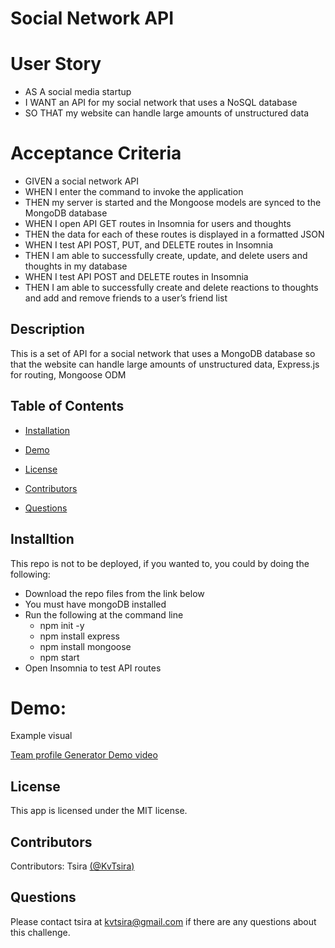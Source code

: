 # Social Network API


# User Story
* AS A social media startup
* I WANT an API for my social network that uses a NoSQL database
* SO THAT my website can handle large amounts of unstructured data

# Acceptance Criteria
* GIVEN a social network API
* WHEN I enter the command to invoke the application
* THEN my server is started and the Mongoose models are synced to the MongoDB database
* WHEN I open API GET routes in Insomnia for users and thoughts
* THEN the data for each of these routes is displayed in a formatted JSON
* WHEN I test API POST, PUT, and DELETE routes in Insomnia
* THEN I am able to successfully create, update, and delete users and thoughts in my database
* WHEN I test API POST and DELETE routes in Insomnia
* THEN I am able to successfully create and delete reactions to thoughts and add and remove friends to a user’s friend list

 ## Description

This is a set of API for a social network that uses a MongoDB database so that the website can handle large amounts of unstructured data, Express.js for routing, Mongoose ODM

## Table of Contents

  * [Installation](#installation)
 
  * [Demo](#demo)
 
  * [License](#license)

  * [Contributors](#contributors)

  * [Questions](#questions)


  ## Installtion
  This repo is not to be deployed, if you wanted to, you could by doing the following:

* Download the repo files from the link below
* You must have mongoDB installed
* Run the following at the command line
  - npm init -y
  - npm install express
  - npm install mongoose
  - npm start
* Open Insomnia to test API routes


 # Demo:
 Example visual

 [Team profile Generator Demo video](https://youtu.be/2ncwUC635Ew)


  ## License
  This app is licensed under the MIT license.

  ## Contributors
  Contributors: Tsira [(@KvTsira)](https://github.com/KvTsira)

  ## Questions 
  Please contact tsira at kvtsira@gmail.com if there are any questions about this challenge. 
